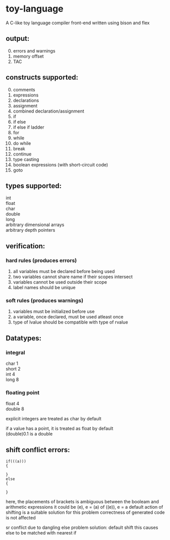 # toy-language
A C-like toy language compiler front-end written using bison and flex

## output:
0) errors and warnings
1) memory offset
2) TAC

## constructs supported:
0) comments  
1) expressions  
2) declarations  
3) assignment  
4) combined declaration/assignment  
5) if  
6) if else 
7) if else if ladder  
8) for  
9) while  
10) do while  
11) break  
12) continue  
13) type casting  
14) boolean expressions (with short-circuit code)  
15) goto  

## types supported:
int  
float  
char  
double  
long  
arbitrary dimensional arrays  
arbitrary depth pointers  

## verification:
### hard rules (produces errors)
1) all variables must be declared before being used  
2) two variables cannot share name if their scopes intersect  
3) variables cannot be used outside their scope  
4) label names should be unique  
### soft rules (produces warnings)  
1) variables must be initialized before use  
2) a variable, once declared, must be used atleast once  
3) type of lvalue should be compatible with type of rvalue  




## Datatypes:

### integral
char 1  
short 2  
int 4  
long 8  

### floating point
float 4  
double 8  

explicit integers are treated as char by default  

if a value has a point, it is treated as float by default  
(double)0.1 is a double  




## shift conflict errors:

```
if(((a)))
{

}
else
{

}
```

here, the placements of brackets is ambiguous between the booleam and arithmetic expressions
it could be (e), e = (a)
of ((e)), e = a
default action of shifting is a suitable solution for this problem
correctness of generated code is not affected

sr conflict due to dangling else problem
solution: default shift
this causes else to be matched with nearest if
